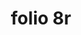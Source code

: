 ---
layout: edition
title: folio 8r
manuscript: Bologna, Biblioteca Comunale dell'Archiginnasio, MS B. 3489
sigla: Br
iip: br008r.tif
milestone: 15
---